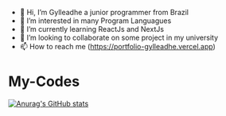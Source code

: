 - 👋 Hi, I’m Gylleadhe a junior programmer from Brazil
- 👀 I’m interested in many Program Languagues
- 🌱 I’m currently learning ReactJs and NextJs
- 💞️ I’m looking to collaborate on some project in my university
- 📫 How to reach me (https://portfolio-gylleadhe.vercel.app)

# My-Codes
[![Anurag's GitHub stats](https://github-readme-stats.vercel.app/api?username=Gylleadhe)](https://github.com/anuraghazra/github-readme-stats)

